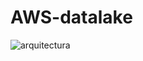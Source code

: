 ﻿# AWS-datalake
![arquitectura](https://github.com/user-attachments/assets/54260a13-c427-475a-b921-0c3913f0a397)
